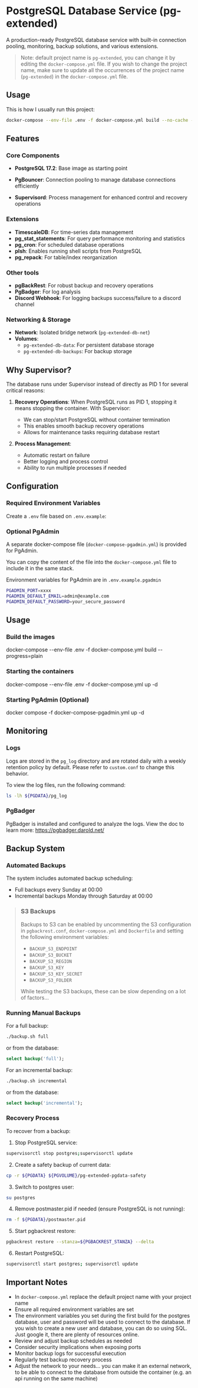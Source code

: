 # PostgreSQL Database Service (pg-extended)

A production-ready PostgreSQL database service with built-in connection pooling, monitoring, backup solutions, and various extensions.

> Note: default project name is `pg-extended`, you can change it by editing the `docker-compose.yml` file.
> If you wish to change the project name, make sure to update all the occurrences of the project name (`pg-extended`) in the `docker-compose.yml` file.

## Usage

This is how I usually run this project:

```bash
docker-compose --env-file .env -f docker-compose.yml build --no-cache --progress=plain; docker-compose --env-file .env -f docker-compose.yml up -d  
```

## Features

### Core Components

- **PostgreSQL 17.2**: Base image as starting point

- **PgBouncer**: Connection pooling to manage database connections efficiently
- **Supervisord**: Process management for enhanced control and recovery operations

### Extensions
- **TimescaleDB**: For time-series data management
- **pg_stat_statements**: For query performance monitoring and statistics
- **pg_cron**: For scheduled database operations
- **plsh**: Enables running shell scripts from PostgreSQL
- **pg_repack**: For table/index reorganization

### Other tools
- **pgBackRest**: For robust backup and recovery operations
- **PgBadger**: For log analysis
- **Discord Webhook**: For logging backups success/failure to a discord channel

### Networking & Storage

- **Network**: Isolated bridge network (`pg-extended-db-net`)
- **Volumes**:
  - `pg-extended-db-data`: For persistent database storage
  - `pg-extended-db-backups`: For backup storage

## Why Supervisor?

The database runs under Supervisor instead of directly as PID 1 for several critical reasons:

1. **Recovery Operations**: When PostgreSQL runs as PID 1, stopping it means stopping the container. With Supervisor:
   - We can stop/start PostgreSQL without container termination
   - This enables smooth backup recovery operations
   - Allows for maintenance tasks requiring database restart

2. **Process Management**:
   - Automatic restart on failure
   - Better logging and process control
   - Ability to run multiple processes if needed

## Configuration

### Required Environment Variables

Create a `.env` file based on `.env.example`:

### Optional PgAdmin

A separate docker-compose file (`docker-compose-pgadmin.yml`) is provided for PgAdmin.

You can copy the content of the file into the `docker-compose.yml` file to include it in the same stack.

Environment variables for PgAdmin are in `.env.example.pgadmin`

```bash
PGADMIN_PORT=xxxx
PGADMIN_DEFAULT_EMAIL=admin@example.com
PGADMIN_DEFAULT_PASSWORD=your_secure_password
```

## Usage

### Build the images

docker-compose --env-file .env -f docker-compose.yml build --progress=plain

### Starting the containers

docker-compose --env-file .env -f docker-compose.yml up -d

### Starting PgAdmin (Optional)

docker compose -f docker-compose-pgadmin.yml up -d

## Monitoring

### Logs

Logs are stored in the `pg_log` directory and are rotated daily with a weekly retention policy by default. Please refer to `custom.conf` to change this behavior.

To view the log files, run the following command:

```bash
ls -lh ${PGDATA}/pg_log
```

### PgBadger


PgBadger is installed and configured to analyze the logs.
View the doc to learn more: https://pgbadger.darold.net/

## Backup System

### Automated Backups

The system includes automated backup scheduling:
- Full backups every Sunday at 00:00
- Incremental backups Monday through Saturday at 00:00

> ### S3 Backups
> Backups to S3 can be enabled by uncommenting the S3 configuration in `pgbackrest.conf`, `docker-compose.yml` and `Dockerfile` and setting the following environment variables:
> 
> - `BACKUP_S3_ENDPOINT`
> - `BACKUP_S3_BUCKET`
> - `BACKUP_S3_REGION`
> - `BACKUP_S3_KEY`
> - `BACKUP_S3_KEY_SECRET`
> - `BACKUP_S3_FOLDER`
> 
> While testing the S3 backups, these can be slow depending on a lot of factors...

### Running Manual Backups

For a full backup:
```bash
./backup.sh full

```
or from the database:
```sql
select backup('full');
```

For an incremental backup:
```bash
./backup.sh incremental
```
or from the database:
```sql
select backup('incremental');
```
### Recovery Process

To recover from a backup:

1. Stop PostgreSQL service:
```bash
supervisorctl stop postgres;supervisorctl update
```

2. Create a safety backup of current data:
```bash
cp -r ${PGDATA} ${PGVOLUME}/pg-extended-pgdata-safety
```

3. Switch to postgres user:
```bash
su postgres
```

4. Remove postmaster.pid if needed (ensure PostgreSQL is not running):
```bash
rm -f ${PGDATA}/postmaster.pid
```

5. Start pgbackrest restore:
```bash
pgbackrest restore --stanza=${PGBACKREST_STANZA} --delta
```

6. Restart PostgreSQL:
```bash
supervisorctl start postgres; supervisorctl update
```


## Important Notes

- In `docker-compose.yml` replace the default project name with your project name
- Ensure all required environment variables are set
- The environment variables you set during the first build for the postgres database, user and password will be used to connect to the database. If you wish to create a new user and database, you can do so using SQL. Just google it, there are plenty of resources online.
- Review and adjust backup schedules as needed
- Consider security implications when exposing ports
- Monitor backup logs for successful execution
- Regularly test backup recovery process
- Adjust the network to your needs... you can make it an external network, to be able to connect to the database from outside the container (e.g. an api running on the same machine)
